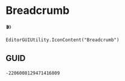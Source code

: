 # Breadcrumb
![](/img/Breadcrumb.png)

``` CSharp
EditorGUIUtility.IconContent("Breadcrumb")
```
## GUID
```
-2206008129471416809
```
